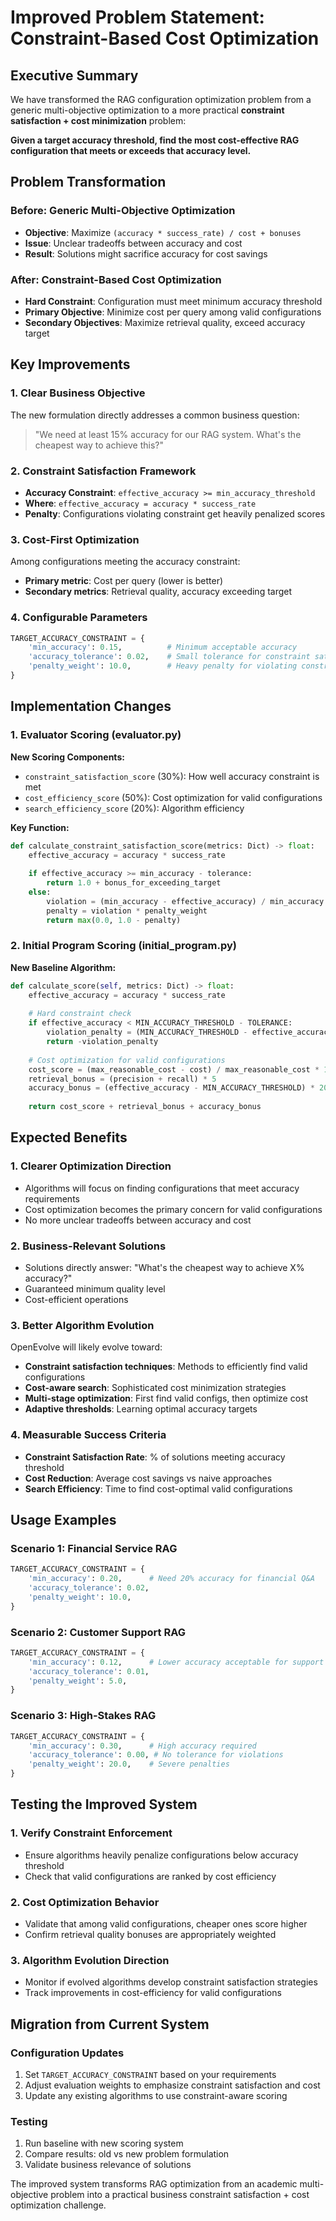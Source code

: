 # Improved Problem Statement: Constraint-Based Cost Optimization

## Executive Summary

We have transformed the RAG configuration optimization problem from a generic multi-objective optimization to a more practical **constraint satisfaction + cost minimization** problem:

**Given a target accuracy threshold, find the most cost-effective RAG configuration that meets or exceeds that accuracy level.**

## Problem Transformation

### Before: Generic Multi-Objective Optimization
- **Objective**: Maximize `(accuracy * success_rate) / cost + bonuses`
- **Issue**: Unclear tradeoffs between accuracy and cost
- **Result**: Solutions might sacrifice accuracy for cost savings

### After: Constraint-Based Cost Optimization
- **Hard Constraint**: Configuration must meet minimum accuracy threshold
- **Primary Objective**: Minimize cost per query among valid configurations
- **Secondary Objectives**: Maximize retrieval quality, exceed accuracy target

## Key Improvements

### 1. Clear Business Objective
The new formulation directly addresses a common business question:
> "We need at least 15% accuracy for our RAG system. What's the cheapest way to achieve this?"

### 2. Constraint Satisfaction Framework
- **Accuracy Constraint**: `effective_accuracy >= min_accuracy_threshold`
- **Where**: `effective_accuracy = accuracy * success_rate`
- **Penalty**: Configurations violating constraint get heavily penalized scores

### 3. Cost-First Optimization
Among configurations meeting the accuracy constraint:
- **Primary metric**: Cost per query (lower is better)
- **Secondary metrics**: Retrieval quality, accuracy exceeding target

### 4. Configurable Parameters
```python
TARGET_ACCURACY_CONSTRAINT = {
    'min_accuracy': 0.15,          # Minimum acceptable accuracy
    'accuracy_tolerance': 0.02,    # Small tolerance for constraint satisfaction  
    'penalty_weight': 10.0,        # Heavy penalty for violating constraint
}
```

## Implementation Changes

### 1. Evaluator Scoring (evaluator.py)
**New Scoring Components:**
- `constraint_satisfaction_score` (30%): How well accuracy constraint is met
- `cost_efficiency_score` (50%): Cost optimization for valid configurations
- `search_efficiency_score` (20%): Algorithm efficiency

**Key Function:**
```python
def calculate_constraint_satisfaction_score(metrics: Dict) -> float:
    effective_accuracy = accuracy * success_rate
    
    if effective_accuracy >= min_accuracy - tolerance:
        return 1.0 + bonus_for_exceeding_target
    else:
        violation = (min_accuracy - effective_accuracy) / min_accuracy
        penalty = violation * penalty_weight
        return max(0.0, 1.0 - penalty)
```

### 2. Initial Program Scoring (initial_program.py)
**New Baseline Algorithm:**
```python
def calculate_score(self, metrics: Dict) -> float:
    effective_accuracy = accuracy * success_rate
    
    # Hard constraint check
    if effective_accuracy < MIN_ACCURACY_THRESHOLD - TOLERANCE:
        violation_penalty = (MIN_ACCURACY_THRESHOLD - effective_accuracy) * 1000
        return -violation_penalty
    
    # Cost optimization for valid configurations
    cost_score = (max_reasonable_cost - cost) / max_reasonable_cost * 100
    retrieval_bonus = (precision + recall) * 5
    accuracy_bonus = (effective_accuracy - MIN_ACCURACY_THRESHOLD) * 20
    
    return cost_score + retrieval_bonus + accuracy_bonus
```

## Expected Benefits

### 1. Clearer Optimization Direction
- Algorithms will focus on finding configurations that meet accuracy requirements
- Cost optimization becomes the primary concern for valid configurations
- No more unclear tradeoffs between accuracy and cost

### 2. Business-Relevant Solutions
- Solutions directly answer: "What's the cheapest way to achieve X% accuracy?"
- Guaranteed minimum quality level
- Cost-efficient operations

### 3. Better Algorithm Evolution
OpenEvolve will likely evolve toward:
- **Constraint satisfaction techniques**: Methods to efficiently find valid configurations
- **Cost-aware search**: Sophisticated cost minimization strategies  
- **Multi-stage optimization**: First find valid configs, then optimize cost
- **Adaptive thresholds**: Learning optimal accuracy targets

### 4. Measurable Success Criteria
- **Constraint Satisfaction Rate**: % of solutions meeting accuracy threshold
- **Cost Reduction**: Average cost savings vs naive approaches
- **Search Efficiency**: Time to find cost-optimal valid configurations

## Usage Examples

### Scenario 1: Financial Service RAG
```python
TARGET_ACCURACY_CONSTRAINT = {
    'min_accuracy': 0.20,      # Need 20% accuracy for financial Q&A
    'accuracy_tolerance': 0.02,
    'penalty_weight': 10.0,
}
```

### Scenario 2: Customer Support RAG  
```python
TARGET_ACCURACY_CONSTRAINT = {
    'min_accuracy': 0.12,      # Lower accuracy acceptable for support
    'accuracy_tolerance': 0.01,
    'penalty_weight': 5.0,
}
```

### Scenario 3: High-Stakes RAG
```python
TARGET_ACCURACY_CONSTRAINT = {
    'min_accuracy': 0.30,      # High accuracy required
    'accuracy_tolerance': 0.00, # No tolerance for violations
    'penalty_weight': 20.0,    # Severe penalties
}
```

## Testing the Improved System

### 1. Verify Constraint Enforcement
- Ensure algorithms heavily penalize configurations below accuracy threshold
- Check that valid configurations are ranked by cost efficiency

### 2. Cost Optimization Behavior
- Validate that among valid configurations, cheaper ones score higher
- Confirm retrieval quality bonuses are appropriately weighted

### 3. Algorithm Evolution Direction
- Monitor if evolved algorithms develop constraint satisfaction strategies
- Track improvements in cost-efficiency for valid configurations

## Migration from Current System

### Configuration Updates
1. Set `TARGET_ACCURACY_CONSTRAINT` based on your requirements
2. Adjust evaluation weights to emphasize constraint satisfaction and cost
3. Update any existing algorithms to use constraint-aware scoring

### Testing
1. Run baseline with new scoring system
2. Compare results: old vs new problem formulation
3. Validate business relevance of solutions

The improved system transforms RAG optimization from an academic multi-objective problem into a practical business constraint satisfaction + cost optimization challenge.
